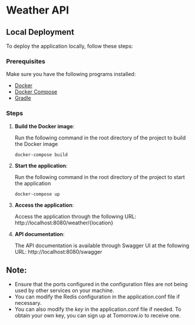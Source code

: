 # Weather API

## Local Deployment

To deploy the application locally, follow these steps:

### Prerequisites

Make sure you have the following programs installed:
- [Docker](https://www.docker.com/products/docker-desktop)
- [Docker Compose](https://docs.docker.com/compose/install/)
- [Gradle](https://gradle.org/install/)

### Steps

1. **Build the Docker image**:

   Run the following command in the root directory of the project to build the Docker image
   ```shell
   docker-compose build
   ```
2. **Start the application**:

   Run the following command in the root directory of the project to start the application
    ```shell
   docker-compose up
   ```
3. **Access the application**:

   Access the application through the following URL:
   http://localhost:8080/weather/{location}
4. **API documentation**:

   The API documentation is available through Swagger UI at the following URL:
   http://localhost:8080/swagger

## Note:
- Ensure that the ports configured in the configuration files are not being used by other services on your machine.	
- You can modify the Redis configuration in the application.conf file if necessary.
- You can also modify the *key* in the application.conf file if needed. To obtain your own key, you can sign up at Tomorrow.io to receive one.
